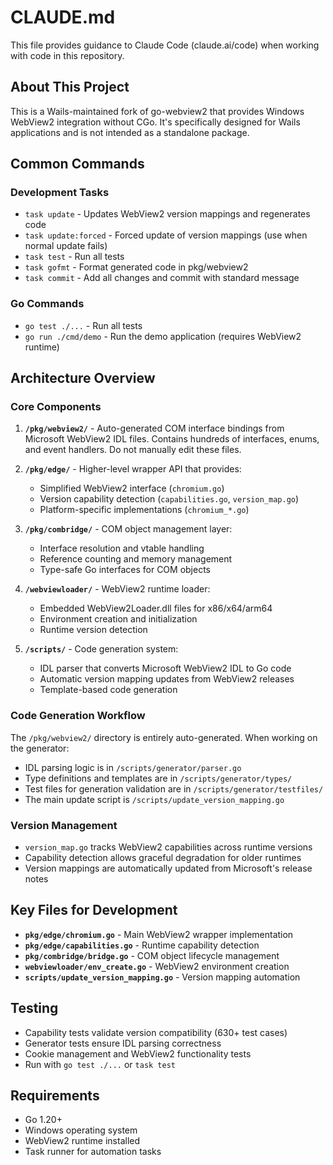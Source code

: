 # CLAUDE.md

This file provides guidance to Claude Code (claude.ai/code) when working with code in this repository.

## About This Project

This is a Wails-maintained fork of go-webview2 that provides Windows WebView2 integration without CGo. It's specifically designed for Wails applications and is not intended as a standalone package.

## Common Commands

### Development Tasks
- `task update` - Updates WebView2 version mappings and regenerates code
- `task update:forced` - Forced update of version mappings (use when normal update fails)
- `task test` - Run all tests
- `task gofmt` - Format generated code in pkg/webview2
- `task commit` - Add all changes and commit with standard message

### Go Commands
- `go test ./...` - Run all tests
- `go run ./cmd/demo` - Run the demo application (requires WebView2 runtime)

## Architecture Overview

### Core Components

1. **`/pkg/webview2/`** - Auto-generated COM interface bindings from Microsoft WebView2 IDL files. Contains hundreds of interfaces, enums, and event handlers. Do not manually edit these files.

2. **`/pkg/edge/`** - Higher-level wrapper API that provides:
   - Simplified WebView2 interface (`chromium.go`)
   - Version capability detection (`capabilities.go`, `version_map.go`)
   - Platform-specific implementations (`chromium_*.go`)

3. **`/pkg/combridge/`** - COM object management layer:
   - Interface resolution and vtable handling
   - Reference counting and memory management
   - Type-safe Go interfaces for COM objects

4. **`/webviewloader/`** - WebView2 runtime loader:
   - Embedded WebView2Loader.dll files for x86/x64/arm64
   - Environment creation and initialization
   - Runtime version detection

5. **`/scripts/`** - Code generation system:
   - IDL parser that converts Microsoft WebView2 IDL to Go code
   - Automatic version mapping updates from WebView2 releases
   - Template-based code generation

### Code Generation Workflow

The `/pkg/webview2/` directory is entirely auto-generated. When working on the generator:
- IDL parsing logic is in `/scripts/generator/parser.go`
- Type definitions and templates are in `/scripts/generator/types/`
- Test files for generation validation are in `/scripts/generator/testfiles/`
- The main update script is `/scripts/update_version_mapping.go`

### Version Management

- `version_map.go` tracks WebView2 capabilities across runtime versions
- Capability detection allows graceful degradation for older runtimes
- Version mappings are automatically updated from Microsoft's release notes

## Key Files for Development

- **`pkg/edge/chromium.go`** - Main WebView2 wrapper implementation
- **`pkg/edge/capabilities.go`** - Runtime capability detection
- **`pkg/combridge/bridge.go`** - COM object lifecycle management
- **`webviewloader/env_create.go`** - WebView2 environment creation
- **`scripts/update_version_mapping.go`** - Version mapping automation

## Testing

- Capability tests validate version compatibility (630+ test cases)
- Generator tests ensure IDL parsing correctness
- Cookie management and WebView2 functionality tests
- Run with `go test ./...` or `task test`

## Requirements

- Go 1.20+
- Windows operating system
- WebView2 runtime installed
- Task runner for automation tasks